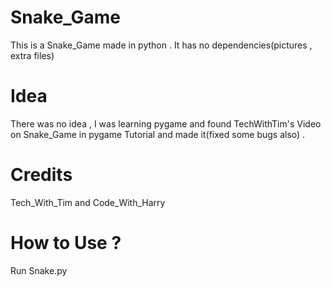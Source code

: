# Snake_Game
This is a Snake_Game made in python . It has no dependencies(pictures , extra files) 
# Idea
There was no idea , I was learning pygame and found TechWithTim's Video on Snake_Game in pygame Tutorial and made it(fixed some bugs also) .
# Credits
Tech_With_Tim and Code_With_Harry
# How to Use ?
Run Snake.py
